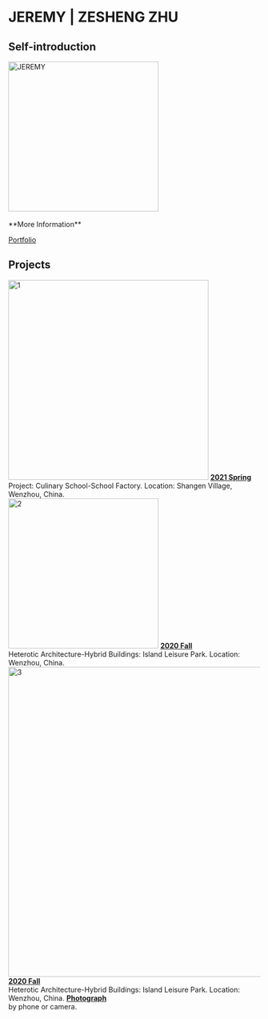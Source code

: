 # JEREMY | ZESHENG ZHU

## Self-introduction
<img alt="JEREMY" src="https://github.com/steenblikrs/2021-Spring-Studio/blob/gh-pages/students/Jeremy/1535130204065%20(2).png?raw=true" width="300">
 <br>  <br> 
**More Information** 

 [Portfolio](https://steenblikrs.github.io/2021-Spring-Studio/students/Jeremy/resume)

## Projects <br>
<a href="https://steenblikrs.github.io/2021-Spring-Studio/students/Corina/2020S">
         <img alt="1" src="https://github.com/steenblikrs/2021-Spring-Studio/blob/gh-pages/students/Corina/2f.png?raw=true" width="400"></a>
<td><strong><a href="https://steenblikrs.github.io/2021-Spring-Studio/students/Corina/2020S/">2021 Spring</a></strong>  <br/>Project: Culinary School-School Factory. Location: Shangen Village, Wenzhou, China.<br>
 
 
 
  <td><a href="https://steenblikrs.github.io/2021-Spring-Studio/students/Corina/2020F">
         <img alt="2" src="https://github.com/steenblikrs/2021-Spring-Studio/blob/gh-pages/students/Corina/3f.jpg?raw=true" width="300"></a>
      </td>
  <td><strong><a href="https://https://steenblikrs.github.io/2021-Spring-Studio/students/Corina/2020F">2020 Fall</a></strong><br/>    
Heterotic Architecture-Hybrid Buildings: Island Leisure Park. Location: Wenzhou, China.<br>
 
 
 <td><a href="https://steenblikrs.github.io/2021-Spring-Studio/students/Corina/P">
         <img alt="3" src="https://github.com/steenblikrs/2021-Spring-Studio/blob/gh-pages/students/Corina/P3.jpg?raw=true" width="620"></a>
      </td>
<td><strong><a href="https://https://steenblikrs.github.io/2021-Spring-Studio/students/Corina/2020F">2020 Fall</a></strong><br/>    
Heterotic Architecture-Hybrid Buildings: Island Leisure Park. Location: Wenzhou, China.</td>
          <td><strong><a href="https://steenblikrs.github.io/2021-Spring-Studio/students/Corina/P">Photograph</a></strong> 
   <br>by phone or camera.
  
